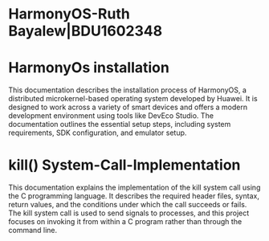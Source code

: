 # HarmonyOS-Ruth Bayalew|BDU1602348
# HarmonyOs installation
This documentation describes the installation process of HarmonyOS, a distributed microkernel-based operating system developed by Huawei. It is designed to work across a variety of smart devices and offers a modern development environment using tools like DevEco Studio. The documentation outlines the essential setup steps, including system requirements, SDK configuration, and emulator setup.
# kill() System-Call-Implementation
This documentation explains the implementation of the kill system call using the C programming language. It describes the required header files, syntax, return values, and the conditions under which the call succeeds or fails. The kill system call is used to send signals to processes, and this project focuses on invoking it from within a C program rather than through the command line. 
